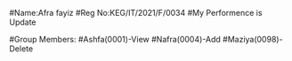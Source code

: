 #Name:Afra fayiz
#Reg No:KEG/IT/2021/F/0034
#My Performence is Update

#Group Members:
#Ashfa(0001)-View
#Nafra(0004)-Add
#Maziya(0098)-Delete
